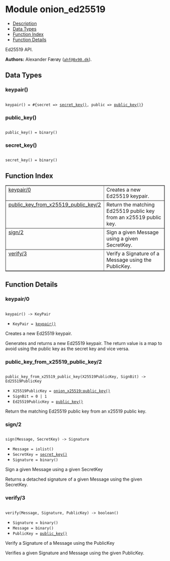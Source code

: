 

# Module onion_ed25519 #
* [Description](#description)
* [Data Types](#types)
* [Function Index](#index)
* [Function Details](#functions)

Ed25519 API.

__Authors:__ Alexander Færøy ([`ahf@0x90.dk`](mailto:ahf@0x90.dk)).

<a name="types"></a>

## Data Types ##




### <a name="type-keypair">keypair()</a> ###


<pre><code>
keypair() = #{secret =&gt; <a href="#type-secret_key">secret_key()</a>, public =&gt; <a href="#type-public_key">public_key()</a>}
</code></pre>




### <a name="type-public_key">public_key()</a> ###


<pre><code>
public_key() = binary()
</code></pre>




### <a name="type-secret_key">secret_key()</a> ###


<pre><code>
secret_key() = binary()
</code></pre>

<a name="index"></a>

## Function Index ##


<table width="100%" border="1" cellspacing="0" cellpadding="2" summary="function index"><tr><td valign="top"><a href="#keypair-0">keypair/0</a></td><td>Creates a new Ed25519 keypair.</td></tr><tr><td valign="top"><a href="#public_key_from_x25519_public_key-2">public_key_from_x25519_public_key/2</a></td><td>Return the matching Ed25519 public key from an x25519 public key.</td></tr><tr><td valign="top"><a href="#sign-2">sign/2</a></td><td>Sign a given Message using a given SecretKey.</td></tr><tr><td valign="top"><a href="#verify-3">verify/3</a></td><td>Verify a Signature of a Message using the PublicKey.</td></tr></table>


<a name="functions"></a>

## Function Details ##

<a name="keypair-0"></a>

### keypair/0 ###

<pre><code>
keypair() -&gt; KeyPair
</code></pre>

<ul class="definitions"><li><code>KeyPair = <a href="#type-keypair">keypair()</a></code></li></ul>

Creates a new Ed25519 keypair.

Generates and returns a new Ed25519 keypair. The return value is a map to
avoid using the public key as the secret key and vice versa.

<a name="public_key_from_x25519_public_key-2"></a>

### public_key_from_x25519_public_key/2 ###

<pre><code>
public_key_from_x25519_public_key(X25519PublicKey, SignBit) -&gt; Ed25519PublicKey
</code></pre>

<ul class="definitions"><li><code>X25519PublicKey = <a href="onion_x25519.md#type-public_key">onion_x25519:public_key()</a></code></li><li><code>SignBit = 0 | 1</code></li><li><code>Ed25519PublicKey = <a href="#type-public_key">public_key()</a></code></li></ul>

Return the matching Ed25519 public key from an x25519 public key.

<a name="sign-2"></a>

### sign/2 ###

<pre><code>
sign(Message, SecretKey) -&gt; Signature
</code></pre>

<ul class="definitions"><li><code>Message = iolist()</code></li><li><code>SecretKey = <a href="#type-secret_key">secret_key()</a></code></li><li><code>Signature = binary()</code></li></ul>

Sign a given Message using a given SecretKey

Returns a detached signature of a given Message using the given SecretKey.

<a name="verify-3"></a>

### verify/3 ###

<pre><code>
verify(Message, Signature, PublicKey) -&gt; boolean()
</code></pre>

<ul class="definitions"><li><code>Signature = binary()</code></li><li><code>Message = binary()</code></li><li><code>PublicKey = <a href="#type-public_key">public_key()</a></code></li></ul>

Verify a Signature of a Message using the PublicKey

Verifies a given Signature and Message using the given PublicKey.

